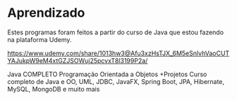 # Aprendizado
Estes programas foram feitos a partir do curso de Java que estou fazendo na plataforma  Udemy.

https://www.udemy.com/share/1013hw3@Afu3xzHsTJX_6M5eSnlvhVaoCUTYAJukpW9eM4xtGZJSOWuj25pcvxT8l3199P2a/

Java COMPLETO Programação Orientada a Objetos +Projetos
Curso completo de Java e OO, UML, JDBC, JavaFX, Spring Boot, JPA, Hibernate, MySQL, MongoDB e muito mais
